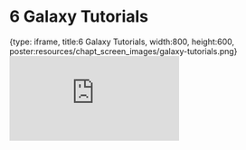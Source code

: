 # 6 Galaxy Tutorials
 
{type: iframe, title:6 Galaxy Tutorials, width:800, height:600, poster:resources/chapt_screen_images/galaxy-tutorials.png}
![](https://vgaysin1.github.io/CURE-MicrobialMysteries-test/galaxy-tutorials.html)
 

 
